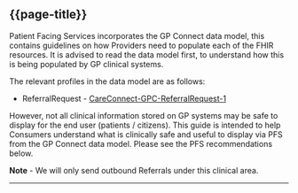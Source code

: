 ## {{page-title}}

Patient Facing Services incorporates the GP Connect data model, this contains guidelines on how Providers need to populate each of the FHIR resources. It is advised to read the data model first, to understand how this is being populated by GP clinical systems. 

The relevant profiles in the data model are as follows:

- ReferralRequest - [CareConnect-GPC-ReferralRequest-1](https://simplifier.net/guide/gpconnect-data-model/Home/FHIR-Assets/All-assets/Profiles/Profile--CareConnect-GPC-ReferralRequest-1?version=current)

However, not all clinical information stored on GP systems may be safe to display for the end user (patients / citizens). This guide is intended to help Consumers understand what is clinically safe and useful to display via PFS from the GP Connect data model. Please see the PFS recommendations below.

<div class="nhsd-a-box nhsd-a-box--bg-light-blue nhsd-!t-margin-bottom-6 nhsd-t-body">
<b>Note</b> - We will only send outbound Referrals under this clinical area.
</div>

---